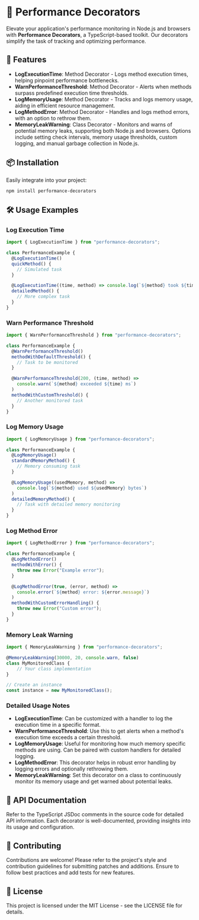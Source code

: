 # 🚀 Performance Decorators

Elevate your application's performance monitoring in Node.js and browsers with **Performance Decorators**, a TypeScript-based toolkit. Our decorators simplify the task of tracking and optimizing performance.

## 🌟 Features

- **LogExecutionTime**: Method Decorator - Logs method execution times, helping pinpoint performance bottlenecks.
- **WarnPerformanceThreshold**: Method Decorator - Alerts when methods surpass predefined execution time thresholds.
- **LogMemoryUsage**: Method Decorator - Tracks and logs memory usage, aiding in efficient resource management.
- **LogMethodError**: Method Decorator - Handles and logs method errors, with an option to rethrow them.
- **MemoryLeakWarning**: Class Decorator - Monitors and warns of potential memory leaks, supporting both Node.js and browsers. Options include setting check intervals, memory usage thresholds, custom logging, and manual garbage collection in Node.js.

## 📦 Installation

Easily integrate into your project:

```bash
npm install performance-decorators
```

## 🛠️ Usage Examples

### Log Execution Time

```typescript
import { LogExecutionTime } from "performance-decorators";

class PerformanceExample {
  @LogExecutionTime()
  quickMethod() {
    // Simulated task
  }

  @LogExecutionTime((time, method) => console.log(`${method} took ${time} ms`))
  detailedMethod() {
    // More complex task
  }
}
```

### Warn Performance Threshold

```typescript
import { WarnPerformanceThreshold } from "performance-decorators";

class PerformanceExample {
  @WarnPerformanceThreshold()
  methodWithDefaultThreshold() {
    // Task to be monitored
  }

  @WarnPerformanceThreshold(200, (time, method) =>
    console.warn(`${method} exceeded ${time} ms`)
  )
  methodWithCustomThreshold() {
    // Another monitored task
  }
}
```

### Log Memory Usage

```typescript
import { LogMemoryUsage } from "performance-decorators";

class PerformanceExample {
  @LogMemoryUsage()
  standardMemoryMethod() {
    // Memory consuming task
  }

  @LogMemoryUsage((usedMemory, method) =>
    console.log(`${method} used ${usedMemory} bytes`)
  )
  detailedMemoryMethod() {
    // Task with detailed memory monitoring
  }
}
```

### Log Method Error

```typescript
import { LogMethodError } from "performance-decorators";

class PerformanceExample {
  @LogMethodError()
  methodWithError() {
    throw new Error("Example error");
  }

  @LogMethodError(true, (error, method) =>
    console.error(`${method} error: ${error.message}`)
  )
  methodWithCustomErrorHandling() {
    throw new Error("Custom error");
  }
}
```

### Memory Leak Warning

```typescript
import { MemoryLeakWarning } from "performance-decorators";

@MemoryLeakWarning(30000, 20, console.warn, false)
class MyMonitoredClass {
    // Your class implementation
}

// Create an instance
const instance = new MyMonitoredClass();
```

### Detailed Usage Notes

- **LogExecutionTime**: Can be customized with a handler to log the execution time in a specific format.
- **WarnPerformanceThreshold**: Use this to get alerts when a method's execution time exceeds a certain threshold.
- **LogMemoryUsage**: Useful for monitoring how much memory specific methods are using. Can be paired with custom handlers for detailed logging.
- **LogMethodError**: This decorator helps in robust error handling by logging errors and optionally rethrowing them.
- **MemoryLeakWarning**: Set this decorator on a class to continuously monitor its memory usage and get warned about potential leaks.

## 📘 API Documentation

Refer to the TypeScript JSDoc comments in the source code for detailed API information. Each decorator is well-documented, providing insights into its usage and configuration.

## 🚧 Contributing

Contributions are welcome! Please refer to the project's style and contribution guidelines for submitting patches and additions. Ensure to follow best practices and add tests for new features.

## 📄 License

This project is licensed under the MIT License - see the LICENSE file for details.
